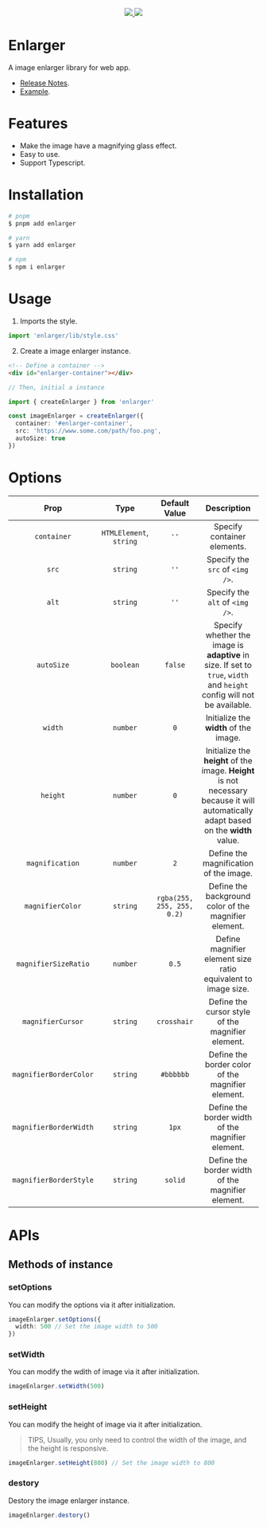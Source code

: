 <p align="center">
  <a href="https://www.npmjs.org/package/enlarger">
    <img src="https://img.shields.io/npm/v/enlarger.svg">
  </a>
  <a href="https://npmcharts.com/compare/enlarger?minimal=true">
    <img src="https://img.shields.io/npm/dm/enlarger.svg">
  </a>
  <br>
</p>

# Enlarger

A image enlarger library for web app.

- [Release Notes](./CHANGELOG.md).
- [Example](https://vcjs-dev.github.io/enlarger/).

# Features

- Make the image have a magnifying glass effect.
- Easy to use.
- Support Typescript.

# Installation

```bash
# pnpm
$ pnpm add enlarger

# yarn
$ yarn add enlarger

# npm
$ npm i enlarger
```

# Usage

1. Imports the style.

```ts
import 'enlarger/lib/style.css'
```

2. Create a image enlarger instance.

```html
<!-- Define a container -->
<div id="enlarger-container"></div>
```

```ts
// Then, initial a instance

import { createEnlarger } from 'enlarger'

const imageEnlarger = createEnlarger({
  container: '#enlarger-container',
  src: 'https://www.some.com/path/foo.png',
  autoSize: true
})
```

# Options

| Prop | Type | Default Value | Description |
| :---: | :---: | :---: | :---: |
| `container` | `HTMLElement`, `string` | `''` | Specify container elements. |
| `src` | `string` | `''` | Specify the `src` of `<img />`. |
| `alt` | `string` | `''` | Specify the `alt` of `<img />`. |
| `autoSize` | `boolean` | `false` | Specify whether the image is **adaptive** in size. If set to `true`, `width` and `height` config will not be available. |
| `width` | `number` | `0` | Initialize the **width** of the image. |
| `height` | `number` | `0` | Initialize the **height** of the image. **Height** is not necessary because it will automatically adapt based on the **width** value.|
| `magnification` | `number` | `2` | Define the magnification of the image. |
| `magnifierColor` | `string` | `rgba(255, 255, 255, 0.2)` | Define the background color of the magnifier element. |
| `magnifierSizeRatio` | `number` | `0.5` | Define magnifier element size ratio equivalent to image size. |
| `magnifierCursor` | `string` | `crosshair` | Define the cursor style of the magnifier element. |
| `magnifierBorderColor` | `string` | `#bbbbbb` | Define the border color of the magnifier element. |
| `magnifierBorderWidth` | `string` | `1px` | Define the border width of the magnifier element. |
| `magnifierBorderStyle` | `string` | `solid` | Define the border width of the magnifier element. |


# APIs

## Methods of instance

### setOptions

You can modify the options via it after initialization.

```ts
imageEnlarger.setOptions({
  width: 500 // Set the image width to 500
})
```

### setWidth

You can modify the wdith of image via it after initialization.

```ts
imageEnlarger.setWidth(500)
```

### setHeight

You can modify the height of image via it after initialization.

> TIPS, Usually, you only need to control the width of the image, and the height is responsive.

```ts
imageEnlarger.setHeight(800) // Set the image width to 800
```

### destory

Destory the image enlarger instance.

```ts
imageEnlarger.destory()
```